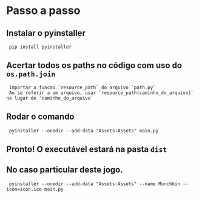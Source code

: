 # Passo a passo
## Instalar o pyinstaller
     pip install pyinstaller
## Acertar todos os paths no código com uso do `os.path.join`
     Importar a funcao `resource_path` do arquivo `path.py`
     Ao se referir a um arquivo, usar `resource_path(caminho_do_arquivo)` no lugar de `caminho_do_arquivo`
## Rodar o comando
     pyinstaller --onedir --add-data "Assets:Assets" main.py
## Pronto! O executável estará na pasta `dist`

## No caso particular deste jogo.
     pyinstaller --onedir --add-data "Assets:Assets" --name Munchkin --icon=icon.ico main.py
